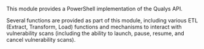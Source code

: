 This module provides a PowerShell implementation of the Qualys API.

Several functions are provided as part of this module, including various ETL (Extract, Transform, Load) functions and mechanisms to interact with vulnerability scans (including the ability to launch, pause, resume, and cancel vulnerability scans).
